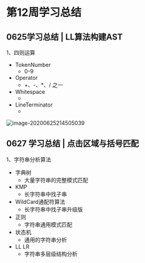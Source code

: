 # 第12周学习总结

## 0625学习总结 | LL算法构建AST

1、四则运算

* TokenNumber
  * 0-9
* Operator
  * +、-、*、/ 之一
* Whitespace
  * <SP>
* LineTerminator
  * <LF> <CR>

![image-20200625214505039](C:\Users\ytf\AppData\Roaming\Typora\typora-user-images\image-20200625214505039.png)

## 0627 学习总结 | 点击区域与括号匹配

1、字符串分析算法

* 字典树
  * 大量字符串的完整模式匹配
* KMP
  * 长字符串中找子串
* WildCard通配符算法
  * 长字符串中找子串升级版
* 正则
  * 字符串通用模式匹配
* 状态机
  * 通用的字符串分析
* LL LR
  * 字符串多层级结构分析



